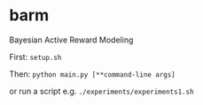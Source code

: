 # barm
Bayesian Active Reward Modeling

First: ```setup.sh```

Then:
```python main.py [**command-line args]```

or run a script e.g. ```./experiments/experiments1.sh```
